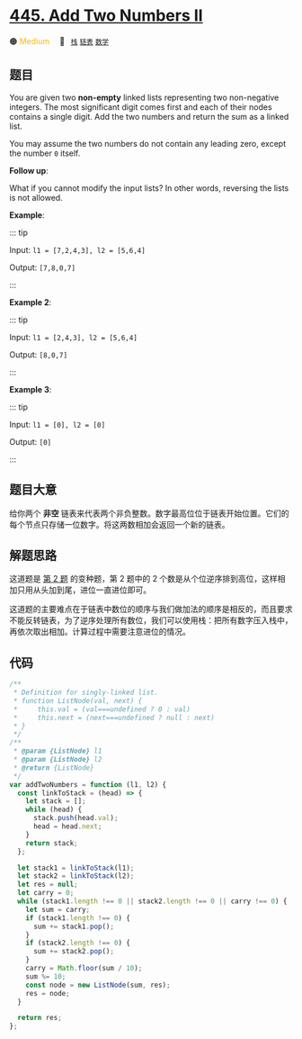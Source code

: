 # [445. Add Two Numbers II](https://leetcode.com/problems/add-two-numbers-ii/)

🟠 <font color=#ffb800>Medium</font>&emsp; 🔖&ensp; [`栈`](/leetcode/outline/tag/stack.md) [`链表`](/leetcode/outline/tag/linked-list.md) [`数学`](/leetcode/outline/tag/mathematics.md)

## 题目

You are given two **non-empty** linked lists representing two non-negative integers. The most significant digit comes first and each of their nodes contains a single digit. Add the two numbers and return the sum as a linked list.

You may assume the two numbers do not contain any leading zero, except the number `0` itself.

**Follow up**:

What if you cannot modify the input lists? In other words, reversing the lists is not allowed.

**Example**:

::: tip

Input: `l1 = [7,2,4,3], l2 = [5,6,4]`

Output: `[7,8,0,7]`

:::

**Example 2**:

::: tip

Input: `l1 = [2,4,3], l2 = [5,6,4]`

Output: `[8,0,7]`

:::

**Example 3**:

::: tip

Input: `l1 = [0], l2 = [0]`

Output: `[0]`

:::

## 题目大意

给你两个 **非空** 链表来代表两个非负整数。数字最高位位于链表开始位置。它们的每个节点只存储一位数字。将这两数相加会返回一个新的链表。

## 解题思路

这道题是 [第 2 题](./0002.md) 的变种题，第 2 题中的 2 个数是从个位逆序排到高位，这样相加只用从头加到尾，进位一直进位即可。

这道题的主要难点在于链表中数位的顺序与我们做加法的顺序是相反的，而且要求不能反转链表，为了逆序处理所有数位，我们可以使用栈：把所有数字压入栈中，再依次取出相加。计算过程中需要注意进位的情况。

## 代码

```javascript
/**
 * Definition for singly-linked list.
 * function ListNode(val, next) {
 *     this.val = (val===undefined ? 0 : val)
 *     this.next = (next===undefined ? null : next)
 * }
 */
/**
 * @param {ListNode} l1
 * @param {ListNode} l2
 * @return {ListNode}
 */
var addTwoNumbers = function (l1, l2) {
  const linkToStack = (head) => {
    let stack = [];
    while (head) {
      stack.push(head.val);
      head = head.next;
    }
    return stack;
  };

  let stack1 = linkToStack(l1);
  let stack2 = linkToStack(l2);
  let res = null;
  let carry = 0;
  while (stack1.length !== 0 || stack2.length !== 0 || carry !== 0) {
    let sum = carry;
    if (stack1.length !== 0) {
      sum += stack1.pop();
    }
    if (stack2.length !== 0) {
      sum += stack2.pop();
    }
    carry = Math.floor(sum / 10);
    sum %= 10;
    const node = new ListNode(sum, res);
    res = node;
  }

  return res;
};
```
